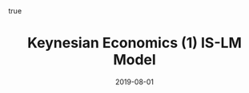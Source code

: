 ---
order: 4
title: Keynesian Economics (1) IS-LM Model
date: 2019-08-01
categories: [ECONOMICS, 3.macroeconomics]
tags: [Economics, Macroeconomics, Keynesian Economics]
math: true
description: >-
    Based on the lecture "Macroeconomics (2017-1)" by Prof. Hyun Hak Kim, Dept. of Economics, College of Economics & Commerce, Kookmin Univ.
image:
    path: /_post_refer_img/Economics/3.Macroeconomics/Thumbnail.jpg
---